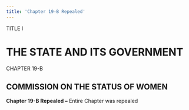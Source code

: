 ```yaml
---
title: 'Chapter 19-B Repealed'
---
```


TITLE I
                                             
THE STATE AND ITS GOVERNMENT
============================

CHAPTER 19-B
                                             
COMMISSION ON THE STATUS OF WOMEN
---------------------------------

**Chapter 19-B Repealed –** Entire Chapter was repealed
